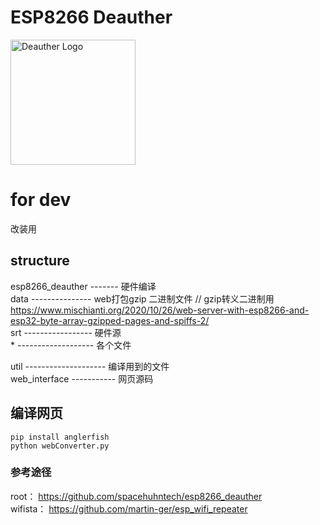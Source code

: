 # ESP8266 Deauther

<img src='https://deauther.com/img/logo.png' alt='Deauther Logo' width='200' />

# for dev
改装用

## structure
esp8266_deauther ------- 硬件编译  
    data --------------- web打包gzip 二进制文件  // gzip转义二进制用 https://www.mischianti.org/2020/10/26/web-server-with-esp8266-and-esp32-byte-array-gzipped-pages-and-spiffs-2/   
    srt ----------------- 硬件源  
    * ------------------- 各个文件  

util -------------------- 编译用到的文件  
web_interface ----------- 网页源码  

## 编译网页  
```
pip install anglerfish
python webConverter.py
```  

### 参考途径  
root： https://github.com/spacehuhntech/esp8266_deauther  
wifista： https://github.com/martin-ger/esp_wifi_repeater  